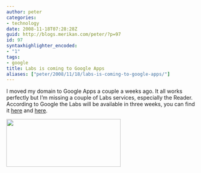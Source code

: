 ```yaml
---
author: peter
categories:
- technology
date: 2008-11-18T07:28:28Z
guid: http://blogs.merikan.com/peter/?p=97
id: 97
syntaxhighlighter_encoded:
- "1"
tags:
- google
title: Labs is coming to Google Apps
aliases: ["peter/2008/11/18/labs-is-coming-to-google-apps/"]
---
```


I moved my domain to Google Apps a couple a weeks ago. It all works perfectly but I’m missing a couple of Labs services, especially the Reader. According to Google the Labs will be available in three weeks, you can find it [here](http://www.google.com/support/a/bin/static.py?page=known_issues.cs) and [here](http://groups.google.com/group/hosted-the-basics/msg/00b428a83de84af4).

<a rel="lightbox" href="/files/2008/11/google-apps.png"><img class="alignnone size-medium wp-image-98" src="http://blogs.merikan.com/peter/files/2008/11/google-apps-300x126.png" alt="" width="300" height="126" /></a>
